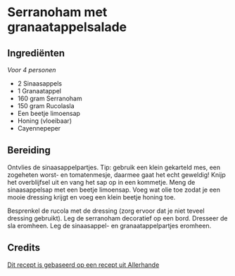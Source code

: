 # Serranoham met granaatappelsalade
## Ingrediënten
_Voor 4 personen_

- 2 Sinaasappels
- 1 Granaatappel
- 160 gram Serranoham
- 150 gram Rucolasla
- Een beetje limoensap
- Honing (vloeibaar)
- Cayennepeper

## Bereiding
Ontvlies de sinaasappelpartjes. Tip: gebruik een klein gekarteld mes, een zogeheten worst- en tomatenmesje, daarmee gaat het echt geweldig! Knijp het overblijfsel uit en vang het sap op in een kommetje. Meng de sinaasappelsap met een beetje limoensap. Voeg wat olie toe zodat je een mooie dressing krijgt en voeg een klein beetje honing toe.

Besprenkel de rucola met de dressing (zorg ervoor dat je niet teveel dressing gebruikt). Leg de serranoham decoratief op een bord. Dresseer de sla eromheen. Leg de sinaasappel- en granaatappelpartjes eromheen.

## Credits
[Dit recept is gebaseerd op een recept uit Allerhande](http://www.ah.nl/allerhande/recept/R-R8108)
